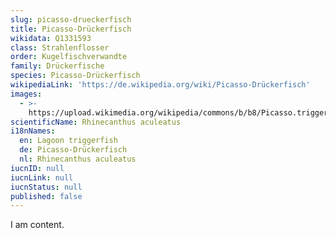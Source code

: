 ```yaml
---
slug: picasso-drueckerfisch
title: Picasso-Drückerfisch
wikidata: Q1331593
class: Strahlenflosser
order: Kugelfischverwandte
family: Drückerfische
species: Picasso-Drückerfisch
wikipediaLink: 'https://de.wikipedia.org/wiki/Picasso-Drückerfisch'
images:
  - >-
    https://upload.wikimedia.org/wikipedia/commons/b/b8/Picasso.triggerfish.arp.jpg
scientificName: Rhinecanthus aculeatus
i18nNames:
  en: Lagoon triggerfish
  de: Picasso-Drückerfisch
  nl: Rhinecanthus aculeatus
iucnID: null
iucnLink: null
iucnStatus: null
published: false
---
```


I am content.
